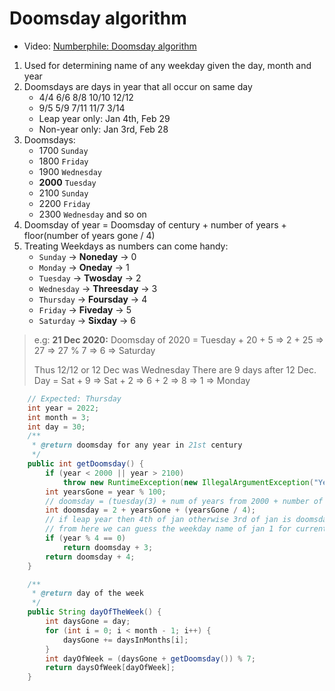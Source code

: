 # Doomsday algorithm

- Video: [Numberphile: Doomsday algorithm](https://www.youtube.com/watch?v=z2x3SSBVGJU&t=339s&ab_channel=Numberphile)

1. Used for determining name of any weekday given the day, month and year
2. Doomsdays are days in year that all occur on same day
    - 4/4 6/6 8/8 10/10 12/12
    - 9/5 5/9 7/11 11/7 3/14
    - Leap year only: Jan 4th, Feb 29
    - Non-year only: Jan 3rd, Feb 28
3. Doomsdays:
   - 1700 `Sunday`
   - 1800 `Friday`
   - 1900 `Wednesday`
   - **2000** `Tuesday`
   - 2100 `Sunday`
   - 2200 `Friday`
   - 2300 `Wednesday` and so on
4. Doomsday of year = Doomsday of century + number of years + floor(number of years gone / 4)
5. Treating Weekdays as numbers can come handy:
   - `Sunday` -> **Noneday** -> 0
   - `Monday` -> **Oneday** -> 1
   - `Tuesday` -> **Twosday** -> 2
   - `Wednesday` -> **Threesday** -> 3
   - `Thursday` -> **Foursday** -> 4
   - `Friday` -> **Fiveday** -> 5
   - `Saturday` -> **Sixday** -> 6

> e.g: **21 Dec 2020:**
> Doomsday of 2020 = Tuesday + 20 + 5
> => 2 + 25
> => 27
> => 27 % 7
> => 6
> => Saturday
> 
> Thus 12/12 or 12 Dec was Wednesday
> There are 9 days after 12 Dec.
> Day = Sat + 9
> => Sat + 2
> => 6 + 2
> => 8
> => 1 
> => Monday

```java
    // Expected: Thursday
    int year = 2022;
    int month = 3;
    int day = 30;
    /**
     * @return doomsday for any year in 21st century
     */
    public int getDoomsday() {
        if (year < 2000 || year > 2100)
            throw new RuntimeException(new IllegalArgumentException("Year must be from 21st century"));
        int yearsGone = year % 100;
        // doomsday = (tuesday(3) + num of years from 2000 + number of leap years) % 7
        int doomsday = 2 + yearsGone + (yearsGone / 4);
        // if leap year then 4th of jan otherwise 3rd of jan is doomsday
        // from here we can guess the weekday name of jan 1 for current year
        if (year % 4 == 0)
            return doomsday + 3;
        return doomsday + 4;
    }

    /**
     * @return day of the week
     */
    public String dayOfTheWeek() {
        int daysGone = day;
        for (int i = 0; i < month - 1; i++) {
            daysGone += daysInMonths[i];
        }
        int dayOfWeek = (daysGone + getDoomsday()) % 7;
        return daysOfWeek[dayOfWeek];
    }
```
